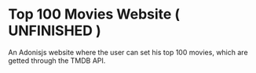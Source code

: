 # Top 100 Movies Website ( UNFINISHED )
 An Adonisjs website where the user can set his top 100 movies, which are getted through the TMDB API.
